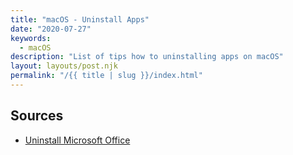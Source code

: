 ```yaml
---
title: "macOS - Uninstall Apps"
date: "2020-07-27"
keywords:
  - macOS
description: "List of tips how to uninstalling apps on macOS"
layout: layouts/post.njk
permalink: "/{{ title | slug }}/index.html"
---
```


## Sources

* [Uninstall Microsoft Office](https://support.microsoft.com/en-us/office/uninstall-office-for-mac-eefa1199-5b58-43af-8a3d-b73dc1a8cae3#ID0EAABAAA=Newer_versions)
